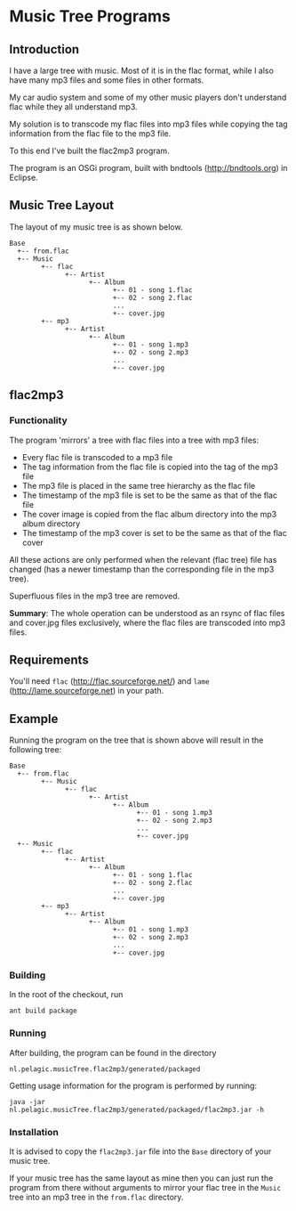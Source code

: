 # Music Tree Programs

## Introduction

I have a large tree with music.
Most of it is in the flac format, while I also have many mp3
files and some files in other formats.

My car audio system and some of my other music players don't understand
flac while they all understand mp3.

My solution is to transcode my flac files into mp3 files while copying the
tag information from the flac file to the mp3 file.

To this end I've built the flac2mp3 program.


The program is an OSGi program, built with bndtools (http://bndtools.org) in Eclipse.


## Music Tree Layout

The layout of my music tree is as shown below.

```
Base
  +-- from.flac
  +-- Music
        +-- flac
              +-- Artist
                    +-- Album
                          +-- 01 - song 1.flac
                          +-- 02 - song 2.flac
                          ...
                          +-- cover.jpg
        +-- mp3
              +-- Artist
                    +-- Album
                          +-- 01 - song 1.mp3
                          +-- 02 - song 2.mp3
                          ...
                          +-- cover.jpg
```

## flac2mp3

### Functionality

The program 'mirrors' a tree with flac files into a tree with mp3 files:

* Every flac file is transcoded to a mp3 file
* The tag information from the flac file is copied into the tag of the mp3 file
* The mp3 file  is placed in the same tree hierarchy as the flac file
* The timestamp of the mp3 file is set to be the same as that of the flac file
* The cover image is copied from the flac album directory into the mp3 album directory
* The timestamp of the mp3 cover is set to be the same as that of the flac cover

All these actions are only performed when the relevant (flac tree) file has changed (has
a newer timestamp than the corresponding file in the mp3 tree).

Superfluous files in the mp3 tree are removed.

**Summary**:
The whole operation can be understood as an rsync of flac files and cover.jpg files exclusively,
where the flac files are transcoded into mp3 files.

## Requirements

You'll need ```flac``` (http://flac.sourceforge.net/) and ```lame``` (http://lame.sourceforge.net) in your path.

## Example
Running the program on the tree that is shown above will result in the following tree:

```
Base
  +-- from.flac
        +-- Music
              +-- flac
                    +-- Artist
                          +-- Album
                                +-- 01 - song 1.mp3
                                +-- 02 - song 2.mp3
                                ...
                                +-- cover.jpg
  +-- Music
        +-- flac
              +-- Artist
                    +-- Album
                          +-- 01 - song 1.flac
                          +-- 02 - song 2.flac
                          ...
                          +-- cover.jpg
        +-- mp3
              +-- Artist
                    +-- Album
                          +-- 01 - song 1.mp3
                          +-- 02 - song 2.mp3
                          ...
                          +-- cover.jpg
```

### Building

In the root of the checkout, run

```
ant build package
```

### Running

After building, the program can be found in the directory

```
nl.pelagic.musicTree.flac2mp3/generated/packaged
```

Getting usage information for the program is performed by running:

```
java -jar nl.pelagic.musicTree.flac2mp3/generated/packaged/flac2mp3.jar -h
```

### Installation

It is advised to copy the ```flac2mp3.jar``` file into the ```Base``` directory of your music tree.

If your music tree has the same layout as mine then you can just run the program from there
without arguments to mirror your flac tree in the ```Music``` tree into an mp3 tree in the ```from.flac``` directory.